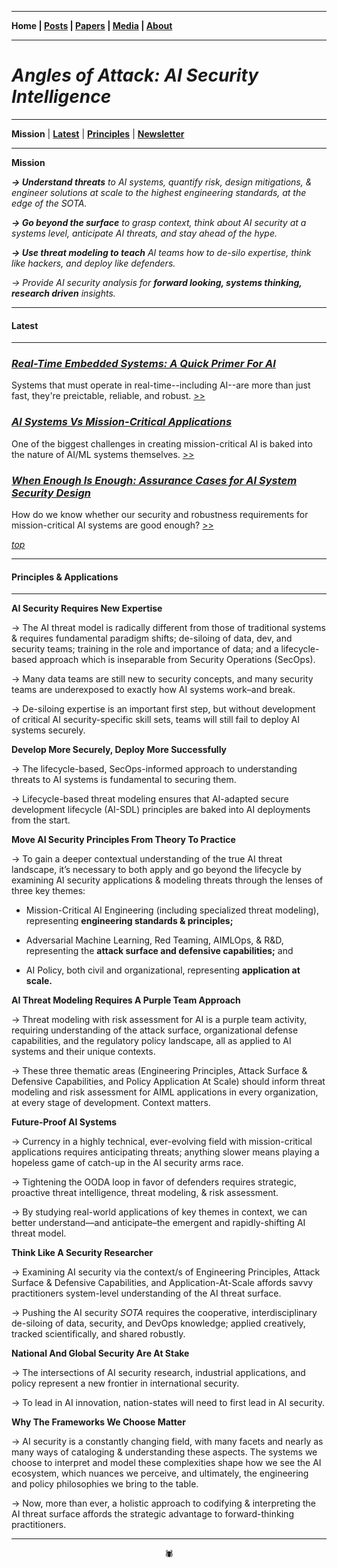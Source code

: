 -------

**Home \| [Posts](https://anglesofattack.io/posts.html) \| [Papers](https://anglesofattack.io/papers.html) \| [Media](https://anglesofattack.io/media.html) \| [About](https://anglesofattack.io/about.html)**

-------

# *Angles of Attack: AI Security Intelligence*

-------

**Mission** \| **[Latest](#latest)** \| **[Principles](#principles--applications)** \| **<a href="https://disesdi.substack.com/" target="_blank" rel="noopener noreferrer">Newsletter</a>**

-------

**Mission**

***→ Understand threats*** *to AI systems, quantify risk, design mitigations, & engineer solutions at scale to the highest engineering standards, at the edge of the SOTA.*

***→ Go beyond the surface*** *to grasp context, think about AI security at a systems level, anticipate AI threats, and stay ahead of the hype.*

***→ Use threat modeling to teach*** *AI teams how to de-silo expertise, think like hackers, and deploy like defenders.*

*→ Provide AI security analysis for* ***forward looking, systems thinking, research driven** insights.*

-------

#### Latest

-------

### [*Real-Time Embedded Systems: A Quick Primer For AI*](https://anglesofattack.io/posts/28112024-2.html)

Systems that must operate in real-time--including AI--are more than just fast, they're preictable, reliable, and robust. [>>](https://anglesofattack.io/posts/28112024-2.html)

### [*AI Systems Vs Mission-Critical Applications*](https://anglesofattack.io/posts/28112024-1.html)

One of the biggest challenges in creating mission-critical AI is baked into the nature of AI/ML systems themselves. [>>](https://anglesofattack.io/posts/28112024-1.html)

### [*When Enough Is Enough: Assurance Cases for AI System Security Design*](https://anglesofattack.io/posts/28112024-0.html)

How do we know whether our security and robustness requirements for mission-critical AI systems are good enough? [>>](https://anglesofattack.io/posts/28112024-0.html)


*[top](https://anglesofattack.io/)*

-------

#### Principles & Applications

-------

**AI Security Requires New Expertise**

→ The AI threat model is radically different from those of traditional systems & requires fundamental paradigm shifts; de-siloing of data, dev, and security teams; training in the role and importance of data; and a lifecycle-based approach which is inseparable from Security Operations (SecOps).

→ Many data teams are still new to security concepts, and many security teams are underexposed to exactly how AI systems work–and break.

→ De-siloing expertise is an important first step, but without development of critical AI security-specific skill sets, teams will still fail to deploy AI systems securely.

**Develop More Securely, Deploy More Successfully**

→ The lifecycle-based, SecOps-informed approach to understanding threats to AI systems is fundamental to securing them.

→ Lifecycle-based threat modeling ensures that AI-adapted secure development lifecycle (AI-SDL) principles are baked into AI deployments from the start.

**Move AI Security Principles From Theory To Practice**

→ To gain a deeper contextual understanding of the true AI threat landscape, it’s necessary to both apply and go beyond the lifecycle by examining AI security applications & modeling threats through the lenses of three key themes:

* Mission-Critical AI Engineering (including specialized threat modeling), representing **engineering standards & principles;**

* Adversarial Machine Learning, Red Teaming, AIMLOps, & R&D, representing the **attack surface and defensive capabilities;** and

* AI Policy, both civil and organizational, representing **application at scale.**

**AI Threat Modeling Requires A Purple Team Approach**

→ Threat modeling with risk assessment for AI is a purple team activity, requiring understanding of the attack surface, organizational defense capabilities, and the regulatory policy landscape, all as applied to AI systems and their unique contexts. 

→ These three thematic areas (Engineering Principles, Attack Surface & Defensive Capabilities, and Policy Application At Scale) should inform threat modeling and risk assessment for AIML applications in every organization, at every stage of development. Context matters.

**Future-Proof AI Systems**

→ Currency in a highly technical, ever-evolving field with mission-critical applications requires anticipating threats; anything slower means playing a hopeless game of catch-up in the AI security arms race.

→ Tightening the OODA loop in favor of defenders requires strategic, proactive threat intelligence, threat modeling, & risk assessment.

→ By studying real-world applications of key themes in context, we can better understand—and anticipate–the emergent and rapidly-shifting AI threat model.

**Think Like A Security Researcher**

→ Examining AI security via the context/s of Engineering Principles, Attack Surface & Defensive Capabilities, and Application-At-Scale affords savvy practitioners system-level understanding of the AI threat surface. 

→ Pushing the AI security *SOTA* requires the cooperative, interdisciplinary de-siloing of data, security, and DevOps knowledge; applied creatively, tracked scientifically, and shared robustly.

**National And Global Security Are At Stake**

→ The intersections of AI security research, industrial applications, and policy represent a new frontier in international security. 

→ To lead in AI innovation, nation-states will need to first lead in AI security.

**Why The Frameworks We Choose Matter**

→ AI security is a constantly changing field, with many facets and nearly as many ways of cataloging & understanding these aspects. The systems we choose to interpret and model these complexities shape how we see the AI ecosystem, which nuances we perceive, and ultimately, the engineering and policy philosophies we bring to the table. 

→ Now, more than ever, a holistic approach to codifying & interpreting the AI threat surface affords the strategic advantage to forward-thinking practitioners.

-------

<div align="center">🕷</div>
